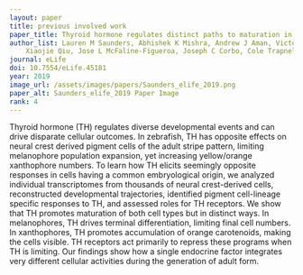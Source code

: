 ```yaml
---
layout: paper
title: previous involved work
paper_title: Thyroid hormone regulates distinct paths to maturation in pigment cell lineages
author_list: Lauren M Saunders, Abhishek K Mishra, Andrew J Aman, Victor M Lewis, Matthew B Toomey, Jonathan S Packer, 
    Xiaojie Qiu, Jose L McFaline-Figueroa, Joseph C Corbo, Cole Trapnell+, David M Parichy+.
journal: eLife
doi: 10.7554/eLife.45181
year: 2019
image_url: /assets/images/papers/Saunders_elife_2019.png
paper_alt: Saunders_elife_2019 Paper Image
rank: 4
---
```


Thyroid hormone (TH) regulates diverse developmental events and can drive disparate cellular outcomes. In zebrafish, 
TH has opposite effects on neural crest derived pigment cells of the adult stripe pattern, limiting melanophore 
population expansion, yet increasing yellow/orange xanthophore numbers. To learn how TH elicits seemingly opposite 
responses in cells having a common embryological origin, we analyzed individual transcriptomes from thousands of 
neural crest-derived cells, reconstructed developmental trajectories, identified pigment cell-lineage specific 
responses to TH, and assessed roles for TH receptors. We show that TH promotes maturation of both cell types but 
in distinct ways. In melanophores, TH drives terminal differentiation, limiting final cell numbers. In xanthophores, 
TH promotes accumulation of orange carotenoids, making the cells visible. TH receptors act primarily to repress these 
programs when TH is limiting. Our findings show how a single endocrine factor integrates very different cellular 
activities during the generation of adult form.